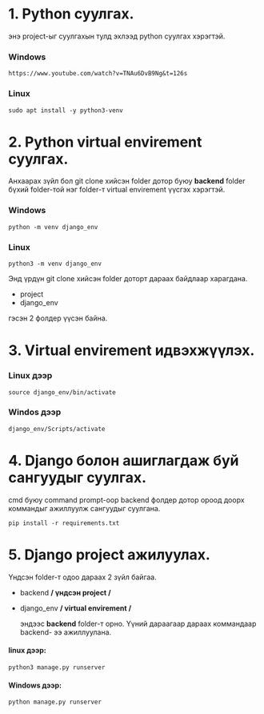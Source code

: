 # 1. Python суулгах.

энэ project-ыг суулгахын тулд эхлээд python суулгах хэрэгтэй.
### Windows
    https://www.youtube.com/watch?v=TNAu6DvB9Ng&t=126s
### Linux
    sudo apt install -y python3-venv

# 2. Python virtual envirement суулгах.
Анхаарах зүйл бол git clone хийсэн folder дотор буюу **backend** folder бүхий folder-той нэг folder-т virtual envirement үүсгэх хэрэгтэй.
### Windows
    python -m venv django_env
### Linux
    python3 -m venv django_env

Энд үрдүн git clone хийсэн folder доторт дараах байдлаар харагдана.
- project
- django_env

гэсэн 2 фолдер үүсэн байна.
# 3. Virtual envirement идвэхжүүлэх.

### Linux дээр
    source django_env/bin/activate
### Windos дээр
    django_env/Scripts/activate

# 4. Django болон ашиглагдаж буй сангуудыг суулгах.   
cmd буюу command prompt-оор backend фолдер дотор ороод доорх коммандыг ажиллуулж сангуудыг суулгана.

    pip install -r requirements.txt

# 5. Django project ажилуулах.
Үндсэн folder-т одоо дараах 2 зүйл байгаа.
- backend **/ үндсэн project /**
- django_env **/ virtual envirement /**
  
  эндээс **backend** folder-т орно. Үүний дараагаар дараах коммандаар backend- ээ ажиллуулана.
  
#### linux дээр:
    python3 manage.py runserver

#### Windows дээр:
    python manage.py runserver
    